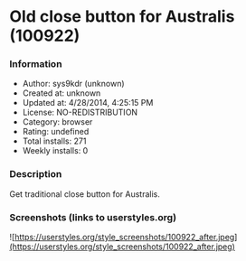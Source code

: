 # Old close button for Australis (100922)

### Information
- Author: sys9kdr (unknown)
- Created at: unknown
- Updated at: 4/28/2014, 4:25:15 PM
- License: NO-REDISTRIBUTION
- Category: browser
- Rating: undefined
- Total installs: 271
- Weekly installs: 0


### Description
Get traditional close button for Australis.


### Screenshots (links to userstyles.org)
![https://userstyles.org/style_screenshots/100922_after.jpeg](https://userstyles.org/style_screenshots/100922_after.jpeg)



